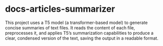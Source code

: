 # docs-articles-summarizer

This project uses a T5 model (a transformer-based model) to generate concise summaries of text files. It reads the content of each file, preprocesses it, and applies T5’s summarization capabilities to produce a clear, condensed version of the text, saving the output in a readable format.
